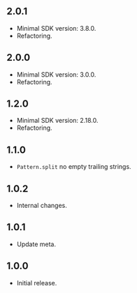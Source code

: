 ## 2.0.1

- Minimal SDK version: 3.8.0.
- Refactoring.

## 2.0.0

- Minimal SDK version: 3.0.0.
- Refactoring.

## 1.2.0

- Minimal SDK version: 2.18.0.
- Refactoring.

## 1.1.0

- `Pattern.split` no empty trailing strings.

## 1.0.2

- Internal changes.

## 1.0.1

- Update meta.

## 1.0.0

- Initial release.
